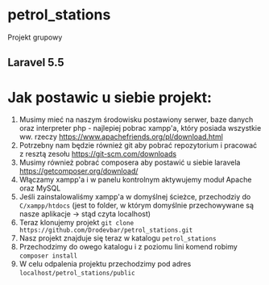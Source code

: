 # petrol_stations
Projekt grupowy

## Laravel 5.5

# Jak postawic u siebie projekt:
1. Musimy mieć na naszym środowisku postawiony serwer, baze danych oraz interpreter php - najlepiej pobrac
xampp'a, który posiada wszystkie ww. rzeczy
https://www.apachefriends.org/pl/download.html
2. Potrzebny nam będzie również git aby pobrać repozytorium i pracować z resztą zesołu
https://git-scm.com/downloads
3. Musimy również pobrać composera aby postawić u siebie laravela
https://getcomposer.org/download/
4. Włączamy xampp'a i w panelu kontrolnym aktywujemy moduł Apache oraz MySQL
5. Jeśli zainstalowaliśmy xampp'a w domyślnej ścieżce, przechodziy do `C/xampp/htdocs` (jest to folder, w którym domyślnie przechowywane są nasze aplikacje -> stąd czyta localhost)
6. Teraz klonujemy projekt
`git clone https://github.com/Drodevbar/petrol_stations.git`
7. Nasz projekt znajduje się teraz w katalogu `petrol_stations`
9. Przechodzimy do owego katalogu i z poziomu lini komend robimy `composer install` 
10. W celu odpalenia projektu przechodzimy pod adres `localhost/petrol_stations/public`




